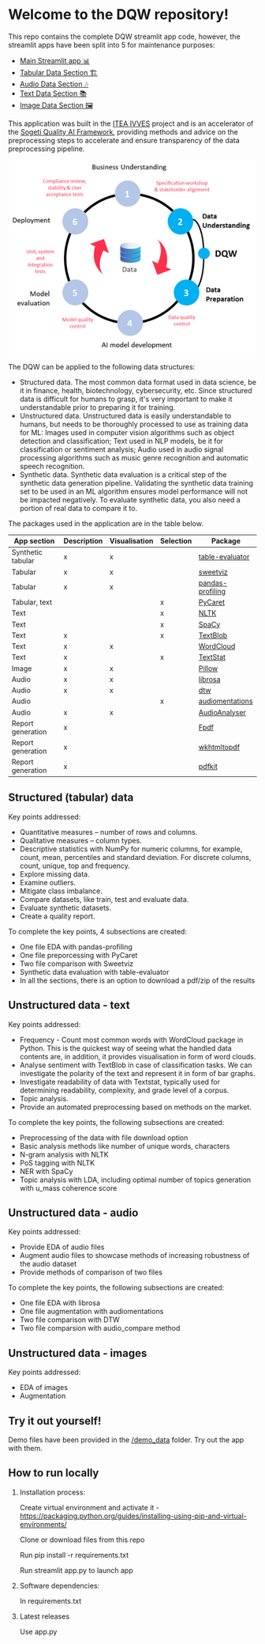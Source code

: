 # Welcome to the DQW repository! 

This repo contains the complete DQW streamlit app code, however, the streamlit apps have been split into 5 for maintenance purposes:

- [Main Streamlit app 📊](https://share.streamlit.io/soft-nougat/dqw-ivves/app.py)
- [Tabular Data Section 🏗️](https://share.streamlit.io/soft-nougat/dqw-ivves_structured/main/app.py)
- [Audio Data Section 🎶](https://share.streamlit.io/soft-nougat/dqw-ivves_audio/main/app.py)
- [Text Data Section 📚](https://share.streamlit.io/soft-nougat/dqw-ivves_text/main/app.py)
- [Image Data Section 🖼️](https://share.streamlit.io/soft-nougat/dqw-ivves_images/main/app.py)

This application was built in the [ITEA IVVES](https://itea4.org/project/ivves.html) project and is an accelerator of the [Sogeti Quality AI Framework](https://www.sogeti.nl/nieuws/artificial-intelligence/blogs/artificial-intelligence-quality-framework), providing methods and advice on the preprocessing steps to accelerate and ensure transparency of the data preprocessing pipeline.

![The position of the DQW in the QAIF](/md_images/qaif.PNG "QAIF")

The DQW can be applied to the following data structures:
- Structured data. The most common data format used in data science, be it in finance, health, biotechnology, cybersecurity, etc. Since structured data is difficult for humans to grasp, it's very important to make it understandable prior to preparing it for training.
- Unstructured data. Unstructured data is easily understandable to humans, but needs to be thoroughly processed to use as training data for ML: Images used in computer vision algorithms such as object detection and classification; Text used in NLP models, be it for classification or sentiment analysis; Audio used in audio signal processing algorithms such as music genre recognition and automatic speech recognition.
- Synthetic data. Synthetic data evaluation is a critical step of the synthetic data generation pipeline. Validating the synthetic data training set to be used in an ML algorithm ensures model performance will not be impacted negatively. To evaluate synthetic data, you also need a portion of real data to compare it to.


The packages used in the application are in the table below.

| App section                |     Description    |     Visualisation    |     Selection    |     Package             |
|----------------------------|--------------------|----------------------|------------------|-------------------------|
|     Synthetic tabular      |          x         |           x          |                  |     [table-evaluator](https://github.com/Baukebrenninkmeijer/table-evaluator)     |
|     Tabular                |          x         |           x          |                  |     [sweetviz](https://github.com/fbdesignpro/sweetviz)            |
|     Tabular                |          x         |           x          |                  |     [pandas-profiling](https://github.com/pandas-profiling/pandas-profiling)    |
|     Tabular, text          |                    |                      |         x        |     [PyCaret](https://github.com/pycaret/pycaret)             |
|     Text                   |                    |                      |         x        |     [NLTK](https://github.com/nltk/nltk)               |
|     Text                   |                    |                      |         x        |     [SpaCy](https://github.com/explosion/spaCy)               |
|     Text                   |          x         |                      |         x        |     [TextBlob](https://github.com/sloria/TextBlob)            |
|     Text                   |          x         |           x          |                  |     [WordCloud](https://github.com/amueller/word_cloud)           |
|     Text                   |          x         |                      |         x        |     [TextStat](https://github.com/shivam5992/textstat)            |
|     Image                  |          x         |           x          |                  |     [Pillow](https://github.com/python-pillow/Pillow)              |
|     Audio                  |          x         |           x          |                  |     [librosa](https://github.com/librosa/librosa)             |
|     Audio                  |          x         |           x          |                  |     [dtw](https://github.com/pierre-rouanet/dtw)                 |
|     Audio                  |                    |                      |         x        |     [audiomentations](https://github.com/iver56/audiomentations)     |
|     Audio                  |          x         |           x          |                  |     [AudioAnalyser](https://github.com/QED0711/audio_analyzer)       |
|     Report generation      |          x         |                      |                  |     [Fpdf](https://github.com/Setasign/FPDF)                |
|     Report generation      |          x         |                      |                  |     [wkhtmltopdf](https://github.com/wkhtmltopdf/wkhtmltopdf)         |
|     Report   generation    |          x         |                      |                  |     [pdfkit](https://github.com/JazzCore/python-pdfkit)              |

## Structured (tabular) data 

Key points addressed:
- Quantitative measures – number of rows and columns. 
- Qualitative measures – column types. 
- Descriptive statistics with NumPy for numeric columns, for example, count, mean, percentiles and standard deviation. For discrete columns, count, unique, top and frequency. 
- Explore missing data. 
- Examine outliers.  
- Mitigate class imbalance.
- Compare datasets, like train, test and evaluate data.
- Evaluate synthetic datasets.
- Create a quality report.

To complete the key points, 4 subsections are created:
- One file EDA with pandas-profiling
- One file preporcessing with PyCaret
- Two file comparison with Sweetviz 
- Synthetic data evaluation with table-evaluator
- In all the sections, there is an option to download a pdf/zip of the results

## Unstructured data - text

Key points addressed:
- Frequency - Count most common words with WordCloud package in Python. This is the quickest way of seeing what the handled data contents are, in addition, it provides visualisation in form of word clouds. 
- Analyse sentiment with TextBlob in case of classification tasks. We can investigate the polarity of the text and represent it in form of bar graphs. 
- Investigate readability of data with Textstat, typically used for determining readability, complexity, and grade level of a corpus. 
- Topic analysis.
- Provide an automated preprocessing based on methods on the market.

To complete the key points, the following subsections are created:
- Preprocessing of the data with file download option
- Basic analysis methods like number of unique words, characters
- N-gram analysis with NLTK
- PoS tagging with NLTK
- NER with SpaCy
- Topic analysis with LDA, including optimal number of topics generation with u_mass coherence score

## Unstructured data - audio

Key points addressed:
- Provide EDA of audio files
- Augment audio files to showcase methods of increasing robustness of the audio dataset
- Provide methods of comparison of two files

To complete the key points, the following subsections are created:
- One file EDA with librosa
- One file augmentation with audiomentations
- Two file comparison with DTW
- Two file comparsion with audio_compare method

## Unstructured data - images

Key points addressed:
- EDA of images
- Augmentation

## Try it out yourself!

Demo files have been provided in the [/demo_data]() folder. 
Try out the app with them.

## How to run locally

1.	Installation process:

    Create virtual environment and activate it - https://packaging.python.org/guides/installing-using-pip-and-virtual-environments/
    
    Clone or download files from this repo
    
    Run pip install -r requirements.txt
    
    Run streamlit app.py to launch app

2.	Software dependencies:

    In requirements.txt

3.	Latest releases

    Use app.py